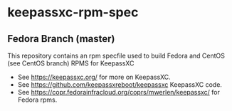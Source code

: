 # keepassxc-rpm-spec
## Fedora Branch (master)
This repository contains an rpm specfile used to build Fedora and CentOS (see CentOS branch) RPMS for KeepassXC
- See https://keepassxc.org/ for more on KeepassXC.
- See https://github.com/keepassxreboot/keepassxc KeepassXC code.
- See https://copr.fedorainfracloud.org/coprs/mwerlen/keepassxc/ for Fedora rpms.
